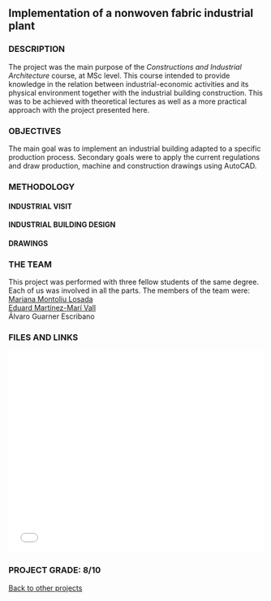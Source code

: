 ## Implementation of a nonwoven fabric industrial plant

### DESCRIPTION
The project was the main purpose of the *Constructions and Industrial Architecture* course, at MSc level. This course intended to provide knowledge in the relation between industrial-economic activities and its physical environment together with the industrial building construction. This was to be achieved with theoretical lectures as well as a more practical approach with the project presented here.

### OBJECTIVES
The main goal was to implement an industrial building adapted to a specific production process. Secondary goals were to apply the current regulations and draw production, machine and construction drawings using AutoCAD.

### METHODOLOGY
#### INDUSTRIAL VISIT

#### INDUSTRIAL BUILDING DESIGN

#### DRAWINGS


### THE TEAM
This project was performed with three fellow students of the same degree. Each of us was involved in all the parts. 
The members of the team were:
<a href="https://www.linkedin.com/in/mariana-montoliu-losada-765b3a147/" target="_blank">Mariana Montoliu Losada</a><br>
<a href="https://www.linkedin.com/in/eduardmartinez-mari/" target="_blank">Eduard Martínez-Marí Vall</a><br>
Álvaro Guarner Escribano

### FILES AND LINKS
<center> <embed src="CAI_report.pdf" type="application/pdf" width="100%" height="400px" /> </center> 

### PROJECT GRADE: 8/10
[Back to other projects](../../index.md)
